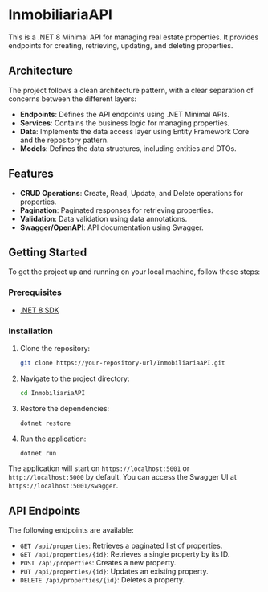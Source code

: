 # InmobiliariaAPI

This is a .NET 8 Minimal API for managing real estate properties. It provides endpoints for creating, retrieving, updating, and deleting properties.

## Architecture

The project follows a clean architecture pattern, with a clear separation of concerns between the different layers:

*   **Endpoints**: Defines the API endpoints using .NET Minimal APIs.
*   **Services**: Contains the business logic for managing properties.
*   **Data**: Implements the data access layer using Entity Framework Core and the repository pattern.
*   **Models**: Defines the data structures, including entities and DTOs.

## Features

*   **CRUD Operations**: Create, Read, Update, and Delete operations for properties.
*   **Pagination**: Paginated responses for retrieving properties.
*   **Validation**: Data validation using data annotations.
*   **Swagger/OpenAPI**: API documentation using Swagger.

## Getting Started

To get the project up and running on your local machine, follow these steps:

### Prerequisites

*   [.NET 8 SDK](https://dotnet.microsoft.com/download/dotnet/8.0)

### Installation

1.  Clone the repository:

    ```bash
    git clone https://your-repository-url/InmobiliariaAPI.git
    ```

2.  Navigate to the project directory:

    ```bash
    cd InmobiliariaAPI
    ```

3.  Restore the dependencies:

    ```bash
    dotnet restore
    ```

4.  Run the application:

    ```bash
    dotnet run
    ```

The application will start on `https://localhost:5001` or `http://localhost:5000` by default. You can access the Swagger UI at `https://localhost:5001/swagger`.

## API Endpoints

The following endpoints are available:

*   `GET /api/properties`: Retrieves a paginated list of properties.
*   `GET /api/properties/{id}`: Retrieves a single property by its ID.
*   `POST /api/properties`: Creates a new property.
*   `PUT /api/properties/{id}`: Updates an existing property.
*   `DELETE /api/properties/{id}`: Deletes a property.

